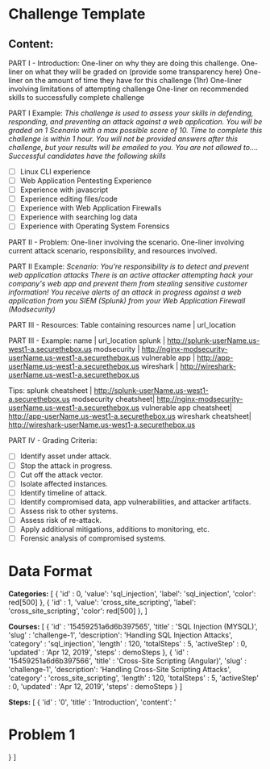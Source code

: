 # Challenge Template
## Content:
PART I - Introduction:
One-liner on why they are doing this challenge.
One-liner on what they will be graded on (provide some transparency here)
One-liner on the amount of time they have for this challenge (1hr)
One-liner involving limitations of attempting challenge
One-liner on recommended skills to successfully complete challenge

PART I Example:
*This challenge is used to assess your skills in defending, responding, and preventing an attack against a web application.*
*You will be graded on 1 Scenario with a max possible score of 10.*
*Time to complete this challenge is within 1 hour.*
*You will not be provided answers after this challenge, but your results will be emailed to you.*
*You are not allowed to....*
*Successful candidates have the following skills*
- [ ] Linux CLI experience
- [ ] Web Application Pentesting Experience
- [ ] Experience with javascript
- [ ] Experience editing files/code
- [ ] Experience with Web Application Firewalls
- [ ] Experience with searching log data
- [ ] Experience with Operating System Forensics

PART II - Problem:
One-liner involving the scenario.
One-liner involving current attack scenario, responsibility, and resources involved.

PART II Example:
*Scenario:*
*You're responsibility is to detect and prevent web application attacks*
*There is an active attacker attempting hack your company's web app and prevent them from stealing sensitive customer information!*
*You receive alerts of an attack in progress against a web application from you SIEM (Splunk) from your Web Application Firewall (Modsecurity)*

PART III - Resources:
Table containing resources
name | url_location

PART III - Example:
name | url_location
splunk | http://splunk-userName.us-west1-a.securethebox.us
modsecurity | http://nginx-modsecurity-userName.us-west1-a.securethebox.us
vulnerable app | http://app-userName.us-west1-a.securethebox.us
wireshark | http://wireshark-userName.us-west1-a.securethebox.us

Tips:
splunk cheatsheet | http://splunk-userName.us-west1-a.securethebox.us
modsecurity cheatsheet| http://nginx-modsecurity-userName.us-west1-a.securethebox.us
vulnerable app cheatsheet| http://app-userName.us-west1-a.securethebox.us
wireshark cheatsheet| http://wireshark-userName.us-west1-a.securethebox.us

PART IV - Grading Criteria:
- [ ] Identify asset under attack.
- [ ] Stop the attack in progress.
- [ ] Cut off the attack vector.
- [ ] Isolate affected instances.
- [ ] Identify timeline of attack.
- [ ] Identify compromised data, app vulnerabilities, and attacker artifacts.
- [ ] Assess risk to other systems.
- [ ] Assess risk of re-attack.
- [ ] Apply additional mitigations, additions to monitoring, etc.
- [ ] Forensic analysis of compromised systems.
<!-- Other Stuff -->
<!-- - [ ] Assemble the response team. -->
<!-- - [ ] Internal communication. -->
<!-- - [ ] Involve law enforcement. -->
<!-- - [ ] Reach out to external parties that may have been used as vector for attack. -->
<!-- - [ ] External communication. -->




# Data Format
**Categories:**
[
    {
        'id'   : 0,
        'value': 'sql_injection',
        'label': 'sql_injection',
        'color': red[500]
    },
    {
        'id'   : 1,
        'value': 'cross_site_scripting',
        'label': 'cross_site_scripting',
        'color': red[500]
    },
]

**Courses:**
[
    {
        'id'         : '15459251a6d6b397565',
        'title'      : 'SQL Injection (MYSQL)',
        'slug'       : 'challenge-1',
        'description': 'Handling SQL Injection Attacks',
        'category'   : 'sql_injection',
        'length'     : 120,
        'totalSteps' : 5,
        'activeStep' : 0,
        'updated'    : 'Apr 12, 2019',
        'steps'      : demoSteps
    },
    {
        'id'         : '15459251a6d6b397566',
        'title'      : 'Cross-Site Scripting (Angular)',
        'slug'       : 'challenge-1',
        'description': 'Handling Cross-Site Scripting Attacks',
        'category'   : 'cross_site_scripting',
        'length'     : 120,
        'totalSteps' : 5,
        'activeStep' : 0,
        'updated'    : 'Apr 12, 2019',
        'steps'      : demoSteps
    }
 ]

**Steps:**
[
    {
        'id'     : '0',
        'title'  : 'Introduction',
        'content': '<h1>Problem 1</h1>
    }
]
